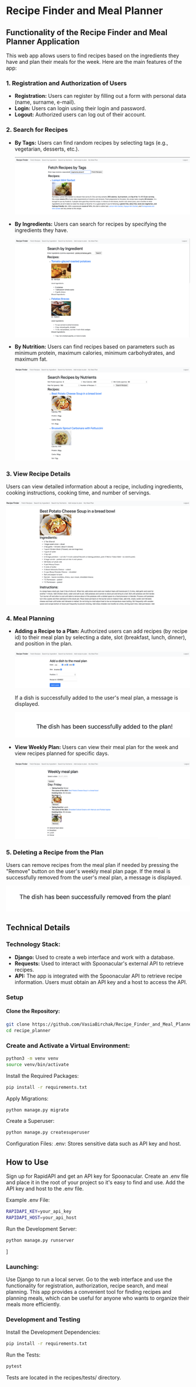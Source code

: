# Recipe Finder and Meal Planner

## Functionality of the Recipe Finder and Meal Planner Application

This web app allows users to find recipes based on the ingredients they have and plan their meals for the week. Here are the main features of the app:

### 1. Registration and Authorization of Users

- **Registration:** Users can register by filling out a form with personal data (name, surname, e-mail).
- **Login:** Users can login using their login and password.
- **Logout:** Authorized users can log out of their account.

### 2. Search for Recipes

- **By Tags:** Users can find random recipes by selecting tags (e.g., vegetarian, desserts, etc.).

  ![Search for recipes by tags](images/search_recipes_by_tags.png)

- **By Ingredients:** Users can search for recipes by specifying the ingredients they have.

  ![Search for recipes by ingredients](images/search_recipes_by_ingredient.png)

- **By Nutrition:** Users can find recipes based on parameters such as minimum protein, maximum calories, minimum carbohydrates, and maximum fat.

  ![Search for recipes by nutrition](images/search_recipes_by_nutrition.png)

### 3. View Recipe Details

Users can view detailed information about a recipe, including ingredients, cooking instructions, cooking time, and number of servings.

  ![Recipe information](images/recipe_information.png)

### 4. Meal Planning

- **Adding a Recipe to a Plan:** Authorized users can add recipes (by recipe id) to their meal plan by selecting a date, slot (breakfast, lunch, dinner), and position in the plan.

  ![Adding a recipe to a plan](images/adding_recipe_to_plan.png)

  If a dish is successfully added to the user's meal plan, a message is displayed.

  ![Message](images/message_for_adding_dish.png)

- **View Weekly Plan:** Users can view their meal plan for the week and view recipes planned for specific days.

  ![View weekly plan](images/view_weekly_plan.png)

### 5. Deleting a Recipe from the Plan

Users can remove recipes from the meal plan if needed by pressing the "Remove" button on the user's weekly meal plan page.
If the meal is successfully removed from the user's meal plan, a message is displayed.

  ![Message](images/message_for_removing_dish.png)

## Technical Details

### Technology Stack:

- **Django:** Used to create a web interface and work with a database.
- **Requests:** Used to interact with Spoonacular's external API to retrieve recipes.
- **API:** The app is integrated with the Spoonacular API to retrieve recipe information. Users must obtain an API key and a host to access the API.

### Setup

#### Clone the Repository:

```bash
git clone https://github.com/VasiaBirchak/Recipe_Finder_and_Meal_Planner.git
cd recipe_planner
```
### Create and Activate a Virtual Environment:
```bash
python3 -m venv venv
source venv/bin/activate
```
Install the Required Packages:

```bash
pip install -r requirements.txt
```
Apply Migrations:

```bash
python manage.py migrate
```
Create a Superuser:

```bash
python manage.py createsuperuser
```
Configuration Files:
.env: Stores sensitive data such as API key and host.

## How to Use
Sign up for RapidAPI and get an API key for Spoonacular.
Create an .env file and place it in the root of your project so it's easy to find and use.
Add the API key and host to the .env file.

Example .env File:

```bash
RAPIDAPI_KEY=your_api_key
RAPIDAPI_HOST=your_api_host
```
Run the Development Server:
```bash
python manage.py runserver
```
]


### Launching:
Use Django to run a local server.
Go to the web interface and use the functionality for registration, authorization, recipe search, and meal planning.
This app provides a convenient tool for finding recipes and planning meals, which can be useful for anyone who wants to organize their meals more efficiently.

### Development and Testing

Install the Development Dependencies:

```bash
pip install -r requirements.txt
```
Run the Tests:

```bash
pytest
```
Tests are located in the recipes/tests/ directory.